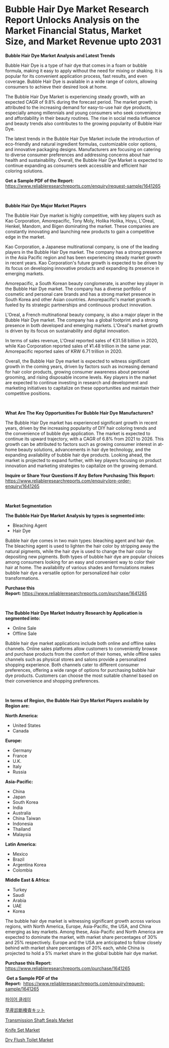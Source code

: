 <p><h1>Bubble Hair Dye Market Research Report Unlocks Analysis on the Market Financial Status, Market Size, and Market Revenue upto 2031</h1></p><p><strong>Bubble Hair Dye Market Analysis and Latest Trends</strong></p>
<p><p>Bubble Hair Dye is a type of hair dye that comes in a foam or bubble formula, making it easy to apply without the need for mixing or shaking. It is popular for its convenient application process, fast results, and even coverage. Bubble Hair Dye is available in a wide range of colors, allowing consumers to achieve their desired look at home.</p><p>The Bubble Hair Dye Market is experiencing steady growth, with an expected CAGR of 9.8% during the forecast period. The market growth is attributed to the increasing demand for easy-to-use hair dye products, especially among millennials and young consumers who seek convenience and affordability in their beauty routines. The rise in social media influence and beauty trends also contributes to the growing popularity of Bubble Hair Dye.</p><p>The latest trends in the Bubble Hair Dye Market include the introduction of eco-friendly and natural ingredient formulas, customizable color options, and innovative packaging designs. Manufacturers are focusing on catering to diverse consumer preferences and addressing concerns about hair health and sustainability. Overall, the Bubble Hair Dye Market is expected to continue expanding as consumers seek accessible and efficient hair coloring solutions.</p></p>
<p><strong>Get a Sample PDF of the Report:&nbsp;</strong> <a href="https://www.reliableresearchreports.com/enquiry/request-sample/1641265">https://www.reliableresearchreports.com/enquiry/request-sample/1641265</a></p>
<p>&nbsp;</p>
<p><strong>Bubble Hair Dye Major Market Players</strong></p>
<p><p>The Bubble Hair Dye market is highly competitive, with key players such as Kao Corporation, Amorepacific, Tony Moly, Holika Holika, Hoyu, L'Oreal, Henkel, Mandom, and Bigen dominating the market. These companies are constantly innovating and launching new products to gain a competitive edge in the market. </p><p>Kao Corporation, a Japanese multinational company, is one of the leading players in the Bubble Hair Dye market. The company has a strong presence in the Asia Pacific region and has been experiencing steady market growth in recent years. Kao Corporation's future growth is expected to be driven by its focus on developing innovative products and expanding its presence in emerging markets.</p><p>Amorepacific, a South Korean beauty conglomerate, is another key player in the Bubble Hair Dye market. The company has a diverse portfolio of cosmetic and personal care brands and has a strong market presence in South Korea and other Asian countries. Amorepacific's market growth is fueled by its strategic partnerships and continuous product innovation.</p><p>L'Oreal, a French multinational beauty company, is also a major player in the Bubble Hair Dye market. The company has a global footprint and a strong presence in both developed and emerging markets. L'Oreal's market growth is driven by its focus on sustainability and digital innovation.</p><p>In terms of sales revenue, L'Oreal reported sales of €31.58 billion in 2020, while Kao Corporation reported sales of ¥1.48 trillion in the same year. Amorepacific reported sales of KRW 6.71 trillion in 2020.</p><p>Overall, the Bubble Hair Dye market is expected to witness significant growth in the coming years, driven by factors such as increasing demand for hair color products, growing consumer awareness about personal grooming, and rising disposable income levels. Key players in the market are expected to continue investing in research and development and marketing initiatives to capitalize on these opportunities and maintain their competitive positions.</p></p>
<p>&nbsp;</p>
<p><strong>What Are The Key Opportunities For Bubble Hair Dye Manufacturers?</strong></p>
<p><p>The Bubble Hair Dye market has experienced significant growth in recent years, driven by the increasing popularity of DIY hair coloring trends and the convenience of bubble dye application. The market is expected to continue its upward trajectory, with a CAGR of 6.8% from 2021 to 2026. This growth can be attributed to factors such as growing consumer interest in at-home beauty solutions, advancements in hair dye technology, and the expanding availability of bubble hair dye products. Looking ahead, the market is projected to expand further, with key players focusing on product innovation and marketing strategies to capitalize on the growing demand.</p></p>
<p><strong>Inquire or Share Your Questions If Any Before Purchasing This Report:</strong> <a href="https://www.reliableresearchreports.com/enquiry/pre-order-enquiry/1641265">https://www.reliableresearchreports.com/enquiry/pre-order-enquiry/1641265</a></p>
<p>&nbsp;</p>
<p><strong>Market Segmentation</strong></p>
<p><strong>The Bubble Hair Dye Market Analysis by types is segmented into:</strong></p>
<p><ul><li>Bleaching Agent</li><li>Hair Dye</li></ul></p>
<p><p>Bubble hair dye comes in two main types: bleaching agent and hair dye. The bleaching agent is used to lighten the hair color by stripping away the natural pigments, while the hair dye is used to change the hair color by depositing new pigments. Both types of bubble hair dye are popular choices among consumers looking for an easy and convenient way to color their hair at home. The availability of various shades and formulations makes bubble hair dye a versatile option for personalized hair color transformations.</p></p>
<p><strong>Purchase this Report:&nbsp;</strong><a href="https://www.reliableresearchreports.com/purchase/1641265">https://www.reliableresearchreports.com/purchase/1641265</a></p>
<p>&nbsp;</p>
<p><strong>The Bubble Hair Dye Market Industry Research by Application is segmented into:</strong></p>
<p><ul><li>Online Sale</li><li>Offline Sale</li></ul></p>
<p><p>Bubble hair dye market applications include both online and offline sales channels. Online sales platforms allow customers to conveniently browse and purchase products from the comfort of their homes, while offline sales channels such as physical stores and salons provide a personalized shopping experience. Both channels cater to different consumer preferences, offering a wide range of options for purchasing bubble hair dye products. Customers can choose the most suitable channel based on their convenience and shopping preferences.</p></p>
<p>&nbsp;</p>
<p><strong>In terms of Region, the Bubble Hair Dye Market Players available by Region are:</strong></p>
<p>
    <p> <strong> North America: </strong>
        <ul>
            <li>United States</li>
            <li>Canada</li>
        </ul>
        </p> 
    <p> <strong> Europe: </strong>
        <ul>
            <li>Germany</li>
            <li>France</li>
            <li>U.K.</li>
            <li>Italy</li>
            <li>Russia</li>
        </ul>
        </p> 
    <p> <strong> Asia-Pacific: </strong>
        <ul>
            <li>China</li>
            <li>Japan</li>
            <li>South Korea</li>
            <li>India</li>
            <li>Australia</li>
            <li>China Taiwan</li>
            <li>Indonesia</li>
            <li>Thailand</li>
            <li>Malaysia</li>
        </ul>
        </p> 
    <p> <strong> Latin America: </strong>
        <ul>
            <li>Mexico</li>
            <li>Brazil</li>
            <li>Argentina Korea</li>
            <li>Colombia</li>
        </ul>
        </p> 
    <p> <strong> Middle East & Africa: </strong>
        <ul>
            <li>Turkey</li>
            <li>Saudi</li>
            <li>Arabia</li>
            <li>UAE</li>
            <li>Korea</li>
        </ul>
    </p>
    </p>
<p><p>The bubble hair dye market is witnessing significant growth across various regions, with North America, Europe, Asia-Pacific, the USA, and China emerging as key markets. Among these, Asia-Pacific and North America are expected to dominate the market, with market share percentages of 30% and 25% respectively. Europe and the USA are anticipated to follow closely behind with market share percentages of 20% each, while China is projected to hold a 5% market share in the global bubble hair dye market.</p></p>
<p><strong>Purchase this Report: </strong><a href="https://www.reliableresearchreports.com/purchase/1641265">https://www.reliableresearchreports.com/purchase/1641265</a></p>
<p>&nbsp;<strong>Get a Sample PDF of the Report:&nbsp;&nbsp;</strong><a href="https://www.reliableresearchreports.com/enquiry/request-sample/1641265">https://www.reliableresearchreports.com/enquiry/request-sample/1641265</a></p>
<p><strong></strong></p>
<p><p><a href="https://github.com/lkwggful07722/Market-Research-Report-List-1/blob/main/91237365573.md">파이어 클레이</a></p><p><a href="https://github.com/mathieurico66/Market-Research-Report-List-1/blob/main/68831606165.md">早産診断検査キット</a></p><p><a href="https://issuu.com/reportprime-2/docs/transmission-shaft-seals-market-size-2030.pptx">Transmission Shaft Seals Market</a></p><p><a href="https://github.com/ashepherd82/Market-Research-Report-List-3/blob/main/knife-set-market.md">Knife Set Market</a></p><p><a href="https://github.com/irfadac/Market-Research-Report-List-2/blob/main/dry-flush-toilet-market.md">Dry Flush Toilet Market</a></p></p>